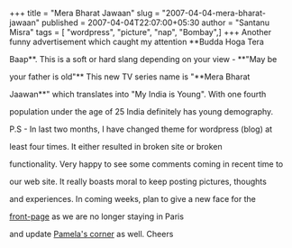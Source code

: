 +++
title = "Mera Bharat Jawaan"
slug = "2007-04-04-mera-bharat-jawaan"
published = 2007-04-04T22:07:00+05:30
author = "Santanu Misra"
tags = [ "wordpress", "picture", "nap", "Bombay",]
+++
Another funny advertisement which caught my attention **Budda Hoga Tera

Baap**. This is a soft or hard slang depending on your view - **"May be

your father is old"** This new TV series name is "**Mera Bharat

Jaawan**" which translates into "My India is Young". With one fourth

population under the age of 25 India definitely has young demography.



<span id="more"></span>



P.S - In last two months, I have changed theme for wordpress (blog) at

least four times. It either resulted in broken site or broken

functionality. Very happy to see some comments coming in recent time to

our web site. It really boasts moral to keep posting pictures, thoughts

and experiences. In coming weeks, plan to give a new face for the

[front-page](http://www.santm.com/) as we are no longer staying in Paris

and update [Pamela's corner](http://pamela.santm.com/) as well. Cheers
